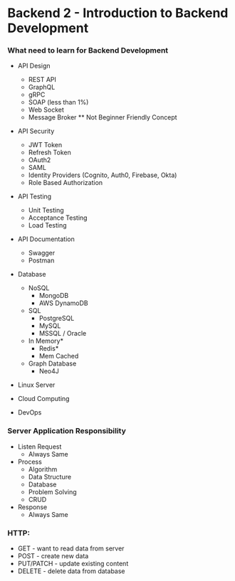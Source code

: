 # Backend 2 - Introduction to Backend Development

### What need to learn for Backend Development
- API Design
  - REST API
  - GraphQL
  - gRPC
  - SOAP (less than 1%)
  - Web Socket
  - Message Broker ** Not Beginner Friendly Concept

- API Security
  - JWT Token
  - Refresh Token
  - OAuth2
  - SAML
  - Identity Providers (Cognito, Auth0, Firebase, Okta)
  - Role Based Authorization

- API Testing
  - Unit Testing
  - Acceptance Testing
  - Load Testing

- API Documentation
  - Swagger
  - Postman

- Database
  - NoSQL
    - MongoDB
    - AWS DynamoDB
  - SQL
    - PostgreSQL
    - MySQL
    - MSSQL / Oracle
  - In Memory*
    - Redis*
    - Mem Cached
  - Graph Database
    - Neo4J

- Linux Server
- Cloud Computing
- DevOps

### Server Application Responsibility
- Listen Request
  - Always Same
- Process
  - Algorithm
  - Data Structure
  - Database
  - Problem Solving
  - CRUD
- Response
  - Always Same

### HTTP:
- GET - want to read data from server
- POST - create new data
- PUT/PATCH - update existing content
- DELETE - delete data from database